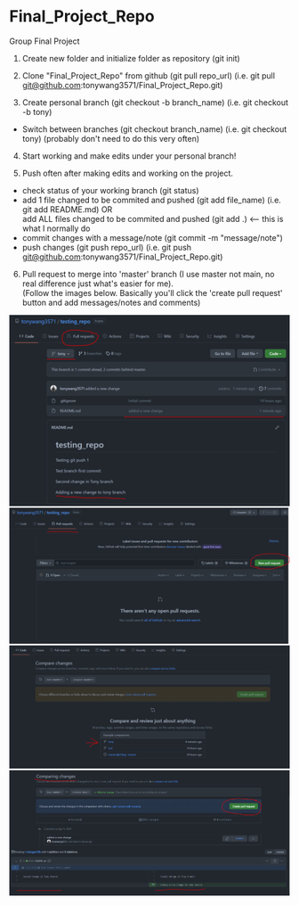 # Final_Project_Repo  
Group Final Project  

1. Create new folder and initialize folder as repository (git init)

2. Clone "Final_Project_Repo" from github (git pull repo_url) (i.e. git pull git@github.com:tonywang3571/Final_Project_Repo.git)

3. Create personal branch (git checkout -b branch_name) (i.e. git checkout -b tony)
- Switch between branches (git checkout branch_name) (i.e. git checkout tony) (probably don't need to do this very often)

4. Start working and make edits under your personal branch!

5. Push often after making edits and working on the project.
- check status of your working branch (git status)
- add 1 file changed to be commited and pushed (git add file_name) (i.e. git add README.md) OR  
add ALL files changed to be commited and pushed (git add .) <-- this is what I normally do  
- commit changes with a message/note (git commit -m "message/note")
- push changes (git push repo_url) (i.e. git push git@github.com:tonywang3571/Final_Project_Repo.git)

6. Pull request to merge into 'master' branch (I use master not main, no real difference just what's easier for me).  
(Follow the images below. Basically you'll click the 'create pull request' button and add messages/notes and comments)
<img src="git_guide_images/newchange.PNG">  
<img src="git_guide_images/pullrequest1.PNG">  
<img src="git_guide_images/pullrequest2.PNG">  
<img src="git_guide_images/pullrequest3.PNG">  
